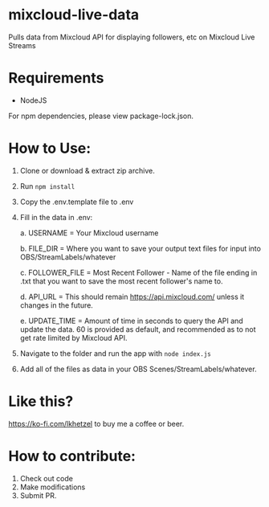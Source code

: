 # mixcloud-live-data

Pulls data from Mixcloud API for displaying followers, etc on Mixcloud Live Streams

# Requirements
- NodeJS

For npm dependencies, please view package-lock.json.

# How to Use:

1. Clone or download & extract zip archive.

2. Run `npm install`

3. Copy the .env.template file to .env

4. Fill in the data in .env:

    a. USERNAME = Your Mixcloud username

    b. FILE_DIR = Where you want to save your output text files for input into OBS/StreamLabels/whatever

    c. FOLLOWER_FILE = Most Recent Follower - Name of the file ending in .txt that you want to save the most recent follower's name to.

    d. API_URL = This should remain https://api.mixcloud.com/ unless it changes in the future.

    e. UPDATE_TIME = Amount of time in seconds to query the API and update the data. 60 is provided as default, and recommended as to not get rate limited by Mixcloud API.

5. Navigate to the folder and run the app with `node index.js`

6. Add all of the files as data in your OBS Scenes/StreamLabels/whatever.

  

# Like this?

https://ko-fi.com/lkhetzel to buy me a coffee or beer.

# How to contribute:
1. Check out code
2. Make modifications
3. Submit PR.